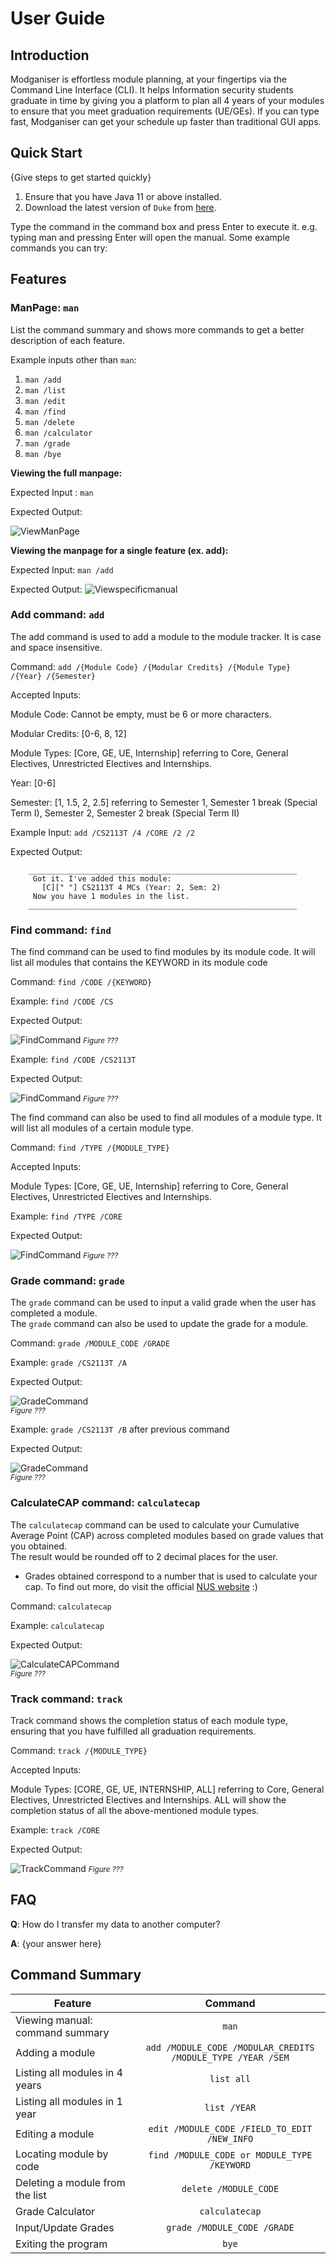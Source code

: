 # User Guide

## Introduction

Modganiser is effortless module planning, at your fingertips via the Command Line Interface (CLI). 
It helps Information security students graduate in time by giving you a platform to plan all 4 
years of your modules to ensure that you meet graduation requirements (UE/GEs).  If you can type
fast, Modganiser can get your schedule up faster than traditional GUI apps.


## Quick Start

{Give steps to get started quickly}

1. Ensure that you have Java 11 or above installed.
2. Download the latest version of `Duke` from [here](http://link.to/duke).

Type the command in the command box and press Enter to execute it. e.g. typing man and pressing Enter will open the manual.
Some example commands you can try:


## Features 

### ManPage: `man`

List the command summary and shows more commands to get a better description of each feature. 

Example inputs other than `man`: 

1. `man /add `
2. `man /list`
3. `man /edit`
4. `man /find`
5. `man /delete`
6. `man /calculator`
7. `man /grade`
8. `man /bye`


**Viewing the full manpage:**

Expected Input : `man`

Expected Output:

![ViewManPage](UG_Screenshots/ViewEntireManual.png)

**Viewing the manpage for a single feature (ex. add):**

Expected Input: `man /add`

Expected Output: 
![Viewspecificmanual](UG_Screenshots/ViewManualofSpecificFeature.png)


### Add command: `add`

The add command is used to add a module to the module tracker. It is case and space insensitive.

Command: `add /{Module Code} /{Modular Credits} /{Module Type} /{Year} /{Semester}`

Accepted Inputs:

Module Code: Cannot be empty, must be 6 or more characters.

Modular Credits: [0-6, 8, 12]

Module Types: [Core, GE, UE, Internship] referring to Core, General Electives, Unrestricted Electives and Internships.

Year: [0-6]

Semester: [1, 1.5, 2, 2.5] referring to Semester 1, Semester 1 break (Special Term I), 
Semester 2, Semester 2 break (Special Term II)

Example Input: `add /CS2113T /4 /CORE /2 /2`

Expected Output: 
```    
    ____________________________________________________________
     Got it. I've added this module:
       [C][" "] CS2113T 4 MCs (Year: 2, Sem: 2)
     Now you have 1 modules in the list.
    ____________________________________________________________
```


### Find command: `find`

The find command can be used to find modules by its module code. It will list all modules that contains the KEYWORD in its module code

Command: `find /CODE /{KEYWORD}`

Example: `find /CODE /CS`

Expected Output:

![FindCommand](UG_Screenshots/FindModulesByName_Substring.png)
<small><i>Figure ???</i></small>

Example: `find /CODE /CS2113T`

Expected Output:

![FindCommand](UG_Screenshots/FindModulesByName_Full.png)
<small><i>Figure ???</i></small>

The find command can also be used to find all modules of a module type. It will list all modules of a certain module type.

Command: `find /TYPE /{MODULE_TYPE}`

Accepted Inputs:

Module Types: [Core, GE, UE, Internship] referring to Core, General Electives, Unrestricted Electives and Internships.

Example: `find /TYPE /CORE`

Expected Output:

![FindCommand](UG_Screenshots/FindModulesByType.png)
<small><i>Figure ???</i></small>

### Grade command: `grade`

The `grade` command can be used to input a valid grade when the user has completed a module.  
The `grade` command can also be used to update the grade for a module.

Command: `grade /MODULE_CODE /GRADE`

Example: `grade /CS2113T /A`

Expected Output:  

![GradeCommand](UG_Screenshots/InputGrade.png)  
<small><i>Figure ???</i></small>

Example: `grade /CS2113T /B` after previous command

Expected Output:  

![GradeCommand](UG_Screenshots/UpdateGrade.png)  
<small><i>Figure ???</i></small>

### CalculateCAP command: `calculatecap`

The `calculatecap` command can be used to calculate your Cumulative Average Point (CAP) across completed modules
based on grade values that you obtained.  
The result would be rounded off to 2 decimal places for the user.
+ Grades obtained correspond to a number that is used to calculate your cap. To find out more, do visit the
  official [NUS website](https://www.nus.edu.sg/registrar/academic-information-policies/modular-system) :)

Command: `calculatecap`

Example: `calculatecap`

Expected Output:

![CalculateCAPCommand](UG_Screenshots/GradeCalculator.png)  
<small><i>Figure ???</i></small>

### Track command: `track`

Track command shows the completion status of each module type, ensuring that you have fulfilled all graduation requirements.

Command: `track /{MODULE_TYPE}`

Accepted Inputs:

Module Types: [CORE, GE, UE, INTERNSHIP, ALL] referring to Core, General Electives, Unrestricted Electives and Internships. 
ALL will show the completion status of all the above-mentioned module types.  

Example: `track /CORE`

Expected Output:

![TrackCommand](UG_Screenshots/TrackCommand.png)
<small><i>Figure ???</i></small>


## FAQ

**Q**: How do I transfer my data to another computer? 

**A**: {your answer here}


## Command Summary
| Feature                         |                           Command                           |         
|---------------------------------|:-----------------------------------------------------------:|
| Viewing manual: command summary |                            `man`                            |
| Adding a module                 | `add /MODULE_CODE /MODULAR_CREDITS /MODULE_TYPE /YEAR /SEM` |
| Listing all modules in 4 years  |                         `list all`                          |
| Listing all modules in 1 year   |                        `list /YEAR`                         |
| Editing a module                |        `edit /MODULE_CODE /FIELD_TO_EDIT /NEW_INFO`         |
| Locating module by code         |         `find /MODULE_CODE or MODULE_TYPE /KEYWORD`         |
| Deleting a module from the list |                    `delete /MODULE_CODE`                    |
| Grade Calculator                |                       `calculatecap`                        |
| Input/Update Grades             |                 `grade /MODULE_CODE /GRADE`                 |
| Exiting the program             |                            `bye`                            |

